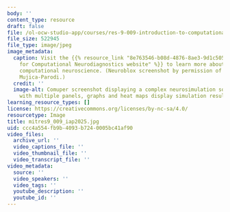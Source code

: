 ```yaml
---
body: ''
content_type: resource
draft: false
file: /ol-ocw-studio-app/courses/res-9-009-introduction-to-computational-neuroscience-with-neuroblox-january-iap-2025/mitres9_009_iap2025.jpg
file_size: 522945
file_type: image/jpeg
image_metadata:
  caption: Visit the {{% resource_link "8e763546-b08d-4876-8ae3-9d1c50506aa1" "Laboratory
    for Computational Neurodiagnostics website" %}} to learn more about research on
    computational neuroscience. (Neuroblox screenshot by permission of Prof. Lilianne
    Mujica-Parodi.)
  credit: ''
  image-alt: Comuper screenshot displaying a complex neurosimulation software program
    with multiple panels, graphs and heat maps display simulation results.
learning_resource_types: []
license: https://creativecommons.org/licenses/by-nc-sa/4.0/
resourcetype: Image
title: mitres9_009_iap2025.jpg
uid: ccc4a554-fb9b-4093-b724-0005bc41af90
video_files:
  archive_url: ''
  video_captions_file: ''
  video_thumbnail_file: ''
  video_transcript_file: ''
video_metadata:
  source: ''
  video_speakers: ''
  video_tags: ''
  youtube_description: ''
  youtube_id: ''
---
```

